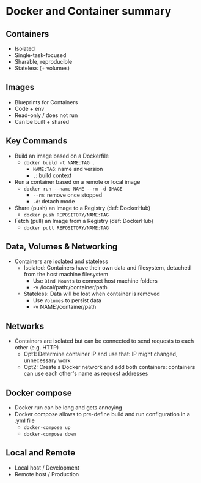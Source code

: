 # Docker and Container summary

## Containers
  - Isolated
  - Single-task-focused
  - Sharable, reproducible
  - Stateless (+ volumes)

## Images
  - Blueprints for Containers
  - Code + env
  - Read-only / does not run
  - Can be built + shared

## Key Commands
  - Build an image based on a Dockerfile
    - ```docker build -t NAME:TAG .```
      - ```NAME:TAG```: name and version
      - ```.```: build context
  - Run a container based on a remote or local image
    - ```docker run --name NAME --rm -d IMAGE```
      - ```--rm```: remove once stopped
      - ```-d```: detach mode
  - Share (push) an Image to a Registry (def: DockerHub)
    - ```docker push REPOSITORY/NAME:TAG```
  - Fetch (pull) an Image from a Registry (def: DockerHub)
    - ```docker pull REPOSITORY/NAME:TAG```

## Data, Volumes & Networking
  - Containers are isolated and stateless
    - Isolated: Containers have their own data and filesystem, detached from the host machine filesystem
      - Use `Bind Mounts` to connect host machine folders
      - -v /local/path:/container/path
    - Stateless: Data will be lost when container is removed
      - Use `Volumes` to persist data
      - -v NAME:/container/path

## Networks
  - Containers are isolated but can be connected to send requests to each other (e.g. HTTP)
    - Opt1: Determine container IP and use that: IP might changed, unnecessary work
    - Opt2: Create a Docker network and add both containers: containers can use each other's name as request addresses

## Docker compose
  - Docker run can be long and gets annoying
  - Docker compose allows to pre-define build and run configuration in a .yml file
    - ```docker-compose up```
    - ```docker-compose down```

## Local and Remote
  - Local host / Development
  - Remote host / Production
